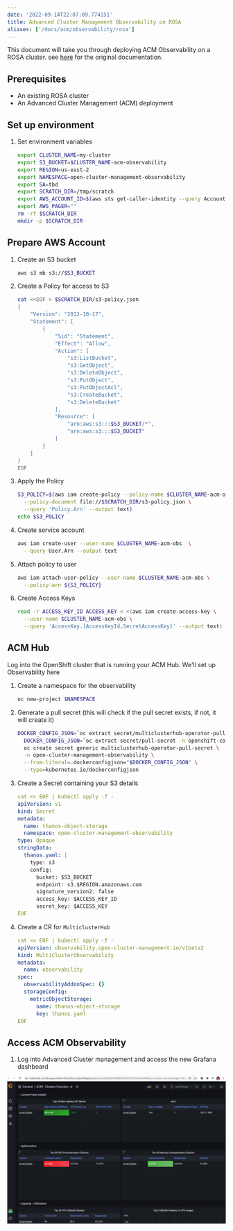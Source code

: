 ```yaml
---
date: '2022-09-14T22:07:09.774151'
title: Advanced Cluster Management Observability on ROSA
aliases: ['/docs/acm/observability/rosa']
---
```


<!-- commented sections enable STS support which isn't fully working as
the operator will on occasion wipe out the service account annotations -->

This document will take you through deploying ACM Observability on a ROSA cluster. see [here](https://access.redhat.com/documentation/en-us/red_hat_advanced_cluster_management_for_kubernetes/2.4/html/observability/observing-environments-intro#enabling-observability) for the original documentation.

<!--
**Note:** This guide uses an unsupported (by ACM) method to utilize ROSA's STS authentication back into AWS S3 and is not advised for production use at this time. -->

## Prerequisites

* An existing ROSA cluster
* An Advanced Cluster Management (ACM) deployment

## Set up environment

1. Set environment variables

   ```bash
   export CLUSTER_NAME=my-cluster
   export S3_BUCKET=$CLUSTER_NAME-acm-observability
   export REGION=us-east-2
   export NAMESPACE=open-cluster-management-observability
   export SA=tbd
   export SCRATCH_DIR=/tmp/scratch
   export AWS_ACCOUNT_ID=$(aws sts get-caller-identity --query Account --output text)
   export AWS_PAGER=""
   rm -rf $SCRATCH_DIR
   mkdir -p $SCRATCH_DIR
   ```

<!--
    export OIDC_PROVIDER=$(oc get authentication.config.openshift.io cluster -o json | jq -r .spec.serviceAccountIssuer| sed -e "s/^https:\/\///")
-->

## Prepare AWS Account

1. Create an S3 bucket

   ```bash
   aws s3 mb s3://$S3_BUCKET
   ```

1. Create a Policy for access to S3

   ```bash
   cat <<EOF > $SCRATCH_DIR/s3-policy.json
   {
       "Version": "2012-10-17",
       "Statement": [
           {
               "Sid": "Statement",
               "Effect": "Allow",
               "Action": [
                   "s3:ListBucket",
                   "s3:GetObject",
                   "s3:DeleteObject",
                   "s3:PutObject",
                   "s3:PutObjectAcl",
                   "s3:CreateBucket",
                   "s3:DeleteBucket"
               ],
               "Resource": [
                   "arn:aws:s3:::$S3_BUCKET/*",
                   "arn:aws:s3:::$S3_BUCKET"
               ]
           }
       ]
   }
   EOF
   ```

1. Apply the Policy

   ```bash
   S3_POLICY=$(aws iam create-policy --policy-name $CLUSTER_NAME-acm-obs \
     --policy-document file://$SCRATCH_DIR/s3-policy.json \
     --query 'Policy.Arn' --output text)
   echo $S3_POLICY
   ```

1. Create service account

   ```bash
   aws iam create-user --user-name $CLUSTER_NAME-acm-obs  \
     --query User.Arn --output text
   ```

1. Attach policy to user

   ```bash
   aws iam attach-user-policy --user-name $CLUSTER_NAME-acm-obs \
     --policy-arn ${S3_POLICY}
   ```

1. Create Access Keys

   ```bash
   read -r ACCESS_KEY_ID ACCESS_KEY < <(aws iam create-access-key \
     --user-name $CLUSTER_NAME-acm-obs \
     --query 'AccessKey.[AccessKeyId,SecretAccessKey]' --output text)
   ```

<!--
1. Create a Trust Policy

    ```bash
cat <<EOF > $SCRATCH_DIR/TrustPolicy.json
{
  "Version": "2012-10-17",
  "Statement": [
    {
      "Effect": "Allow",
      "Principal": {
        "Federated": "arn:aws:iam::${AWS_ACCOUNT_ID}:oidc-provider/${OIDC_PROVIDER}"
      },
      "Action": "sts:AssumeRoleWithWebIdentity",
      "Condition": {
        "StringEquals": {
          "${OIDC_PROVIDER}:sub": [
            "system:serviceaccount:${NAMESPACE}:observability-thanos-query",
            "system:serviceaccount:${NAMESPACE}:observability-thanos-store-shard",
            "system:serviceaccount:${NAMESPACE}:observability-thanos-compact"
          ]
        }
      }
    }
  ]
}
EOF
    ```


1. Create Role for AWS Prometheus and CloudWatch

    ```bash
    S3_ROLE=$(aws iam create-role \
      --role-name "$CLUSTER_NAME-acm-obs-s3" \
      --assume-role-policy-document file://$SCRATCH_DIR/TrustPolicy.json \
      --query "Role.Arn" --output text)
    echo $S3_ROLE
    ```

1. Attach the Policies to the Role

    ```bash
    aws iam attach-role-policy \
      --role-name "$CLUSTER_NAME-acm-obs-s3" \
      --policy-arn $S3_POLICY
    ```
-->

## ACM Hub

Log into the OpenShift cluster that is running your ACM Hub.  We'll set up Observability here

1. Create a namespace for the observability

   ```bash
   oc new-project $NAMESPACE
   ```

1. Generate a pull secret (this will check if the pull secret exists, if not, it will create it)

   ```bash
   DOCKER_CONFIG_JSON=`oc extract secret/multiclusterhub-operator-pull-secret -n open-cluster-management --to=-` || \
     DOCKER_CONFIG_JSON=`oc extract secret/pull-secret -n openshift-config --to=-` && \
     oc create secret generic multiclusterhub-operator-pull-secret \
     -n open-cluster-management-observability \
     --from-literal=.dockerconfigjson="$DOCKER_CONFIG_JSON" \
     --type=kubernetes.io/dockerconfigjson
   ```

1. Create a Secret containing your S3 details

   ```yaml
   cat << EOF | kubectl apply -f -
   apiVersion: v1
   kind: Secret
   metadata:
     name: thanos-object-storage
     namespace: open-cluster-management-observability
   type: Opaque
   stringData:
     thanos.yaml: |
       type: s3
       config:
         bucket: $S3_BUCKET
         endpoint: s3.$REGION.amazonaws.com
         signature_version2: false
         access_key: $ACCESS_KEY_ID
         secret_key: $ACCESS_KEY
   EOF
   ```

1. Create a CR for `MulticlusterHub`

   ```yaml
   cat << EOF | kubectl apply -f -
   apiVersion: observability.open-cluster-management.io/v1beta2
   kind: MultiClusterObservability
   metadata:
     name: observability
   spec:
     observabilityAddonSpec: {}
     storageConfig:
       metricObjectStorage:
         name: thanos-object-storage
         key: thanos.yaml
   EOF
   ```

<!--
1. Annotate the service accounts to use STS

    ```bash
oc annotate -n open-cluster-management-observability serviceaccount observability-thanos-query \
      eks.amazonaws.com/role-arn=$S3_ROLE
oc annotate -n open-cluster-management-observability serviceaccount observability-thanos-store-shard \
      eks.amazonaws.com/role-arn=$S3_ROLE
oc annotate -n open-cluster-management-observability serviceaccount observability-thanos-compact \
      eks.amazonaws.com/role-arn=$S3_ROLE
    ```

1. Restart thanos pods to use the new credentials

    ```bash
kubectl rollout restart deployment/observability-thanos-query
kubectl rollout restart statefulset/observability-thanos-compact
kubectl rollout restart statefulset/observability-thanos-store-shard-0
kubectl rollout restart statefulset/observability-thanos-store-shard-1
kubectl rollout restart statefulset/observability-thanos-store-shard-2
    ```

1. Check for any pods that aren't running

    ```bash
    kubectl get pods --field-selector status.phase!=Running
    ```

    Delete any pods that are not running in order to have them recreated with the correct credentials

    ```bash
    kubectl delete pods $(kubectl get pods --field-selector status.phase!=Running -o name | xargs)
    ```
-->

## Access ACM Observability

1. Log into Advanced Cluster management and access the new Grafana dashboard

![ACM Grafana Dashboard](./acm-grafana.png)
